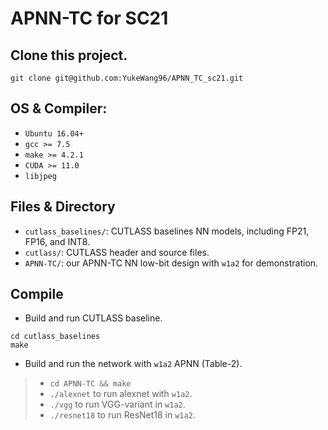 # APNN-TC for SC21


## Clone this project.
```
git clone git@github.com:YukeWang96/APNN_TC_sc21.git
```

## OS & Compiler:
+ `Ubuntu 16.04+`
+ `gcc >= 7.5`
+ `make >= 4.2.1`
+ `CUDA >= 11.0`
+ `libjpeg`

## Files & Directory
+ `cutlass_baselines/`: CUTLASS baselines NN models, including FP21, FP16, and INT8.
+ `cutlass/`: CUTLASS header and source files.
+ `APNN-TC/`: our APNN-TC NN low-bit design with `w1a2` for demonstration.

## Compile
+ Build and run CUTLASS baseline.
```
cd cutlass_baselines
make
```

+ Build and run the network with `w1a2` APNN (Table-2). 
> +  `cd APNN-TC && make`
> + `./alexnet` to run alexnet with `w1a2`.
> + `./vgg` to run VGG-variant in `w1a2`.
> + `./resnet18` to run ResNet18 in `w1a2`.
